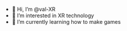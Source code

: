 - 👋 Hi, I’m @val-XR
- 👀 I’m interested in XR technology
- 🌱 I’m currently learning how to make games

